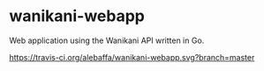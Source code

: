 # wanikani-webapp
Web application using the Wanikani API written in Go.

https://travis-ci.org/alebaffa/wanikani-webapp.svg?branch=master
